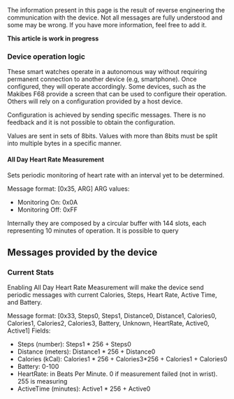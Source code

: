 The information present in this page is the result of reverse engineering the communication with the device. Not all messages are fully understood and some may be wrong. If you have more information, feel free to add it.

__This article is work in progress__

### Device operation logic

These smart watches operate in a autonomous way without requiring permanent connection to another device (e.g, smartphone). Once configured, they will operate accordingly. Some devices, such as the Makibes F68 provide a screen that can be used to configure their operation. Others will rely on a configuration provided by a host device.

Configuration is achieved by sending specific messages. There is no feedback and it is not possible to obtain the configuration. 

Values are sent in sets of 8bits. Values with more than 8bits must be split into multiple bytes in a specific manner.

#### All Day Heart Rate Measurement
Sets periodic monitoring of heart rate with an interval yet to be determined.

Message format: [0x35, ARG]
ARG values:
* Monitoring On: 0x0A
* Monitoring Off: 0xFF


Internally they are composed by a circular buffer with 144 slots, each representing 10 minutes of operation. It is possible to query

## Messages provided by the device

### Current Stats
Enabling All Day Heart Rate Measurement will make the device send periodic messages with current Calories, Steps, Heart Rate, Active Time, and Battery.

Message format: [0x33, Steps0, Steps1, Distance0, Distance1, Calories0, Calories1, Calories2, Calories3, Battery, Unknown, HeartRate, Active0, Active1]
Fields:
* Steps (number): Steps1 * 256 + Steps0
* Distance (meters): Distance1 * 256 + Distance0
* Calories (kCal): Calories1 * 256 + Calories3*256 + Calories1 + Calories0
* Battery: 0-100
* HeartRate: in Beats Per Minute. 0 if measurement failed (not in wrist). 255 is measuring
* ActiveTime (minutes): Active1 * 256 + Active0
  
